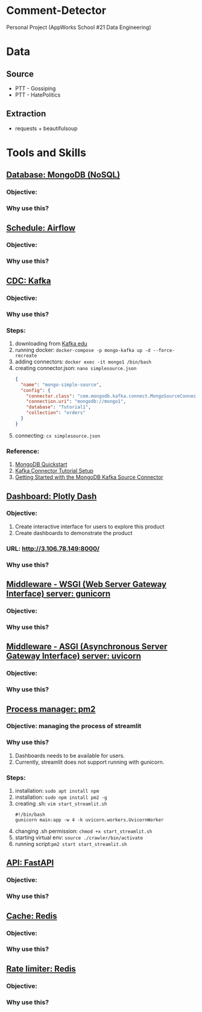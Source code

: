 # Comment-Detector
Personal Project (AppWorks School #21 Data Engineering)

# Data
## Source
- PTT - Gossiping
- PTT - HatePolitics

## Extraction
- requests + beautifulsoup


# Tools and Skills
## <u>Database: MongoDB (NoSQL)</u>
### Objective: 
### Why use this?

## <u>Schedule: Airflow</u>
### Objective: 
### Why use this?

## <u>CDC: Kafka</u>
### Objective: 
### Why use this?
### Steps:
1. downloading from [Kafka edu](https://github.com/mongodb-university/kafka-edu.git)
2. running docker: ```docker-compose -p mongo-kafka up -d --force-recreate```
3. adding connectors: ```docker exec -it mongo1 /bin/bash```
4. creating connector.json: ```nano simplesource.json```
   ```json
   {
     "name": "mongo-simple-source",
     "config": {
       "connector.class": "com.mongodb.kafka.connect.MongoSourceConnector",
       "connection.uri": "mongodb://mongo1",
       "database": "Tutorial1",
       "collection": "orders"
     }
   }
   ```
5. connecting: ```cx simplesource.json```

### Reference:
1. [MongoDB Quickstart](https://www.mongodb.com/docs/kafka-connector/current/quick-start/)
2. [Kafka Connector Tutorial Setup](https://www.mongodb.com/docs/kafka-connector/current/tutorials/tutorial-setup/#std-label-kafka-tutorials-docker-setup)
3. [Getting Started with the MongoDB Kafka Source Connector](https://www.mongodb.com/docs/kafka-connector/master/tutorials/source-connector/)


## <u>Dashboard: Plotly Dash</u>
### Objective: 
1. Create interactive interface for users to explore this product
2. Create dashboards to demonstrate the product
### URL: http://3.106.78.149:8000/
### Why use this?

## <u>Middleware - WSGI (Web Server Gateway Interface) server: gunicorn</u>
### Objective: 
### Why use this?

## <u>Middleware - ASGI (Asynchronous Server Gateway Interface) server: uvicorn</u>
### Objective: 
### Why use this?

## <u>Process manager: pm2</u>
### Objective: managing the process of streamlit
### Why use this?
1. Dashboards needs to be available for users.
2. Currently, streamlit does not support running with gunicorn.
### Steps:
1. installation: ```sudo apt install npm```
2. installation: ```sudo npm install pm2 -g```
3. creating .sh: ```vim start_streamlit.sh```
    ```shell
    #!/bin/bash
    gunicorn main:app -w 4 -k uvicorn.workers.UvicornWorker
    ```
4. changing .sh permission: ```chmod +x start_streamlit.sh```
5. starting virtual env: ```source ./crawler/bin/activate```
6. running script:```pm2 start start_streamlit.sh```

## <u>API: FastAPI</u>
### Objective: 
### Why use this?

## <u>Cache: Redis</u>
### Objective: 
### Why use this?

## <u>Rate limiter: Redis</u>
### Objective: 
### Why use this?
